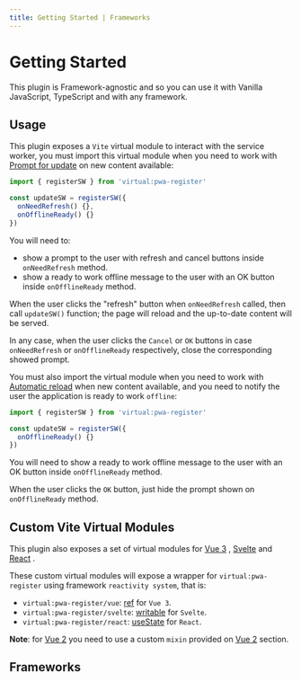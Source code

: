 ```yaml
---
title: Getting Started | Frameworks
---
```


# Getting Started 

This plugin is Framework-agnostic and so you can use it with Vanilla JavaScript, TypeScript and with any framework.

## Usage

This plugin exposes a `Vite` virtual module to interact with the service worker, you must import this virtual module 
when you need to work with [Prompt for update](/guide/prompt-for-update.html) on new content available:

```ts
import { registerSW } from 'virtual:pwa-register'

const updateSW = registerSW({
  onNeedRefresh() {},
  onOfflineReady() {}
})
```

You will need to:
- show a prompt to the user with refresh and cancel buttons inside `onNeedRefresh` method.
- show a ready to work offline message to the user with an OK button inside `onOfflineReady` method.

When the user clicks the "refresh" button when `onNeedRefresh` called, then call `updateSW()` function; the page will
reload and the up-to-date content will be served.

In any case, when the user clicks the `Cancel` or `OK` buttons in case `onNeedRefresh` or `onOfflineReady` respectively,
close the corresponding showed prompt.

You must also import the virtual module when you need to work with [Automatic reload](/guide/auto-update.html) when new
content available, and you need to notify the user the application is ready to work `offline`:

```ts
import { registerSW } from 'virtual:pwa-register'

const updateSW = registerSW({
  onOfflineReady() {}
})
```

You will need to show a ready to work offline message to the user with an OK button inside `onOfflineReady` method.

When the user clicks the `OK` button, just hide the prompt shown on `onOfflineReady` method.

## Custom Vite Virtual Modules

This plugin also exposes a set of virtual modules for [Vue 3](https://v3.vuejs.org/) <outbound-link />, 
[Svelte](https://svelte.dev/docs) <outbound-link /> and [React](https://reactjs.org/) <outbound-link />.  

These custom virtual modules will expose a wrapper for `virtual:pwa-register` using framework `reactivity system`, that is:
- `virtual:pwa-register/vue`: [ref](https://v3.vuejs.org/api/refs-api.html#ref) <outbound-link /> for `Vue 3`.
- `virtual:pwa-register/svelte`: [writable](https://svelte.dev/docs#writable) <outbound-link /> for `Svelte`.
- `virtual:pwa-register/react`: [useState](https://reactjs.org/docs/hooks-reference.html#usestate) <outbound-link /> for `React`.

**Note**: for [Vue 2](https://vuejs.org/) <outbound-link /> you need to use a custom `mixin` provided on 
[Vue 2](/frameworks/vue.html#vue-2) section.

## Frameworks

<ul aria-describedby="frameworks">
<md-list-anchor href="/frameworks/vue.html">
  <template #link>Vue</template>
</md-list-anchor>
<md-list-anchor href="/frameworks/react.html">
  <template #link>React</template>
</md-list-anchor>
<md-list-anchor href="/frameworks/svelte.html">
  <template #link>Svelte</template>
</md-list-anchor>
<md-list-anchor href="/frameworks/vitepress.html">
  <template #link>VitePress</template>
</md-list-anchor>
</ul>
